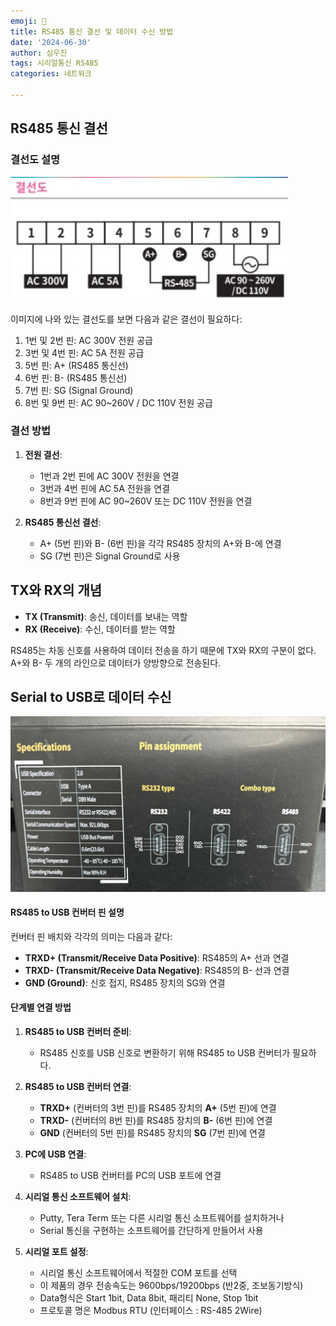 ```yaml
---
emoji: 📡
title: RS485 통신 결선 및 데이터 수신 방법
date: '2024-06-30'
author: 심우진
tags: 시리얼통신 RS485
categories: 네트워크

---
```


## RS485 통신 결선

### 결선도 설명

![Wire_01.png](./Wire_01.png)

이미지에 나와 있는 결선도를 보면 다음과 같은 결선이 필요하다:

1. 1번 및 2번 핀: AC 300V 전원 공급
2. 3번 및 4번 핀: AC 5A 전원 공급
3. 5번 핀: A+ (RS485 통신선)
4. 6번 핀: B- (RS485 통신선)
5. 7번 핀: SG (Signal Ground)
6. 8번 및 9번 핀: AC 90~260V / DC 110V 전원 공급

### 결선 방법

1. **전원 결선**:
   - 1번과 2번 핀에 AC 300V 전원을 연결
   - 3번과 4번 핀에 AC 5A 전원을 연결
   - 8번과 9번 핀에 AC 90~260V 또는 DC 110V 전원을 연결

2. **RS485 통신선 결선**:
   - A+ (5번 핀)와 B- (6번 핀)을 각각 RS485 장치의 A+와 B-에 연결
   - SG (7번 핀)은 Signal Ground로 사용


## TX와 RX의 개념

- **TX (Transmit)**: 송신, 데이터를 보내는 역할
- **RX (Receive)**: 수신, 데이터를 받는 역할

RS485는 차동 신호를 사용하여 데이터 전송을 하기 때문에 TX와 RX의 구분이 없다. A+와 B- 두 개의 라인으로 데이터가 양방향으로 전송된다.

## Serial to USB로 데이터 수신

![Wire_02.jpg](./Wire_02.jpg)

#### RS485 to USB 컨버터 핀 설명

컨버터 핀 배치와 각각의 의미는 다음과 같다:

- **TRXD+ (Transmit/Receive Data Positive)**: RS485의 A+ 선과 연결
- **TRXD- (Transmit/Receive Data Negative)**: RS485의 B- 선과 연결
- **GND (Ground)**: 신호 접지, RS485 장치의 SG와 연결

#### 단계별 연결 방법

1. **RS485 to USB 컨버터 준비**:
   - RS485 신호를 USB 신호로 변환하기 위해 RS485 to USB 컨버터가 필요하다.

2. **RS485 to USB 컨버터 연결**:
   - **TRXD+** (컨버터의 3번 핀)를 RS485 장치의 **A+** (5번 핀)에 연결
   - **TRXD-** (컨버터의 8번 핀)를 RS485 장치의 **B-** (6번 핀)에 연결
   - **GND** (컨버터의 5번 핀)를 RS485 장치의 **SG** (7번 핀)에 연결

3. **PC에 USB 연결**:
   - RS485 to USB 컨버터를 PC의 USB 포트에 연결

4. **시리얼 통신 소프트웨어 설치**:
   - Putty, Tera Term 또는 다른 시리얼 통신 소프트웨어를 설치하거나
   - Serial 통신을 구현하는 소프트웨어를 간단하게 만들어서 사용

5. **시리얼 포트 설정**:
   - 시리얼 통신 소프트웨어에서 적절한 COM 포트를 선택
   - 이 제품의 경우 전송속도는 9600bps/19200bps (반2중, 조보동기방식)
   - Data형식은 Start 1bit, Data 8bit, 패리티 None, Stop 1bit
   - 프로토콜 명은 Modbus RTU (인터페이스 : RS-485 2Wire)


```toc

```

